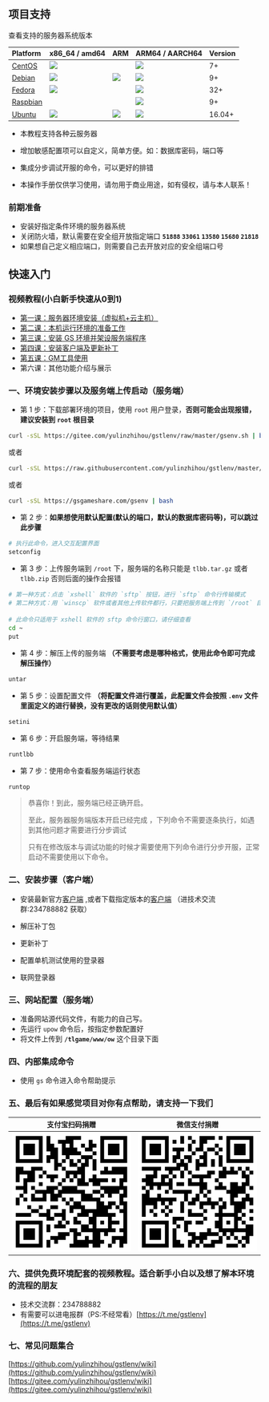 ## 项目支持

查看支持的服务器系统版本 

| Platform                                                   | x86_64 / amd64                                               | ARM                                                          | ARM64 / AARCH64                                              | Version |
| :--------------------------------------------------------- | :----------------------------------------------------------- | :----------------------------------------------------------- | :----------------------------------------------------------- | ------- |
| <a href="https://docs.docker.com/engine/install/centos/" target="_blank" rel="nofollow noopener">CentOS</a>   | ![](https://docs.docker.com/assets/images/green-check.svg)|                                                              | ![](https://docs.docker.com/assets/images/green-check.svg) | 7+      |
| <a href="https://docs.docker.com/engine/install/debian/" target="_blank" rel="nofollow noopener">Debian</a>  | ![](https://docs.docker.com/assets/images/green-check.svg) | ![](https://docs.docker.com/assets/images/green-check.svg) | ![](https://docs.docker.com/assets/images/green-check.svg) | 9+      |
| <a href="https://docs.docker.com/engine/install/Fedora/" target="_blank" rel="nofollow noopener">Fedora</a>  | ![](https://docs.docker.com/assets/images/green-check.svg)|                                                              | ![](https://docs.docker.com/assets/images/green-check.svg) | 32+     |
| <a href="https://docs.docker.com/engine/install/Raspbian/" target="_blank" rel="nofollow noopener">Raspbian</a>  |                                                              | [](https://docs.docker.com/assets/images/green-check.svg) | ![](https://docs.docker.com/assets/images/green-check.svg) | 9+      |
| <a href="https://docs.docker.com/engine/install/ubuntu/" target="_blank" rel="nofollow noopener">Ubuntu</a>   | ![](https://docs.docker.com/assets/images/green-check.svg) | ![](https://docs.docker.com/assets/images/green-check.svg) | ![](https://docs.docker.com/assets/images/green-check.svg) | 16.04+

- 本教程支持各种云服务器

- 增加敏感配置项可以自定义，简单方便。如：数据库密码，端口等

- 集成分步调试开服的命令，可以更好的排错

- 本操作手册仅供学习使用，请勿用于商业用途，如有侵权，请与本人联系！

### 前期准备

- 安装好指定条件环境的服务器系统
- 关闭防火墙，默认需要在安全组开放指定端口 **`51888`  `33061` `13580` `15680` `21818`** 
- 如果想自己定义相应端口，则需要自己去开放对应的安全组端口号

## 快速入门

### 视频教程(小白新手快速从0到1)
- [第一课：服务器环境安装（虚拟机+云主机）](https://www.bilibili.com/video/BV1oN411y7r7/)
- [第二课：本机运行环境的准备工作](https://www.bilibili.com/video/BV1Jh411c7ud/)
- [第三课：安装 GS 环境并架设服务端程序](https://www.bilibili.com/video/BV1eu4y1f7Pd/)
- [第四课：安装客户端及更新补丁](https://www.bilibili.com/video/BV1Cz4y1B7RU/)
- [第五课：GM工具使用](https://www.bilibili.com/video/BV1Gh411c7GD/)
- 第六课：其他功能介绍与展示

### 一、环境安装步骤以及服务端上传启动（服务端）

- 第 1 步：下载部署环境的项目，使用 `root` 用户登录，**否则可能会出现报错，建议安装到 `root` 根目录**

```bash
curl -sSL https://gitee.com/yulinzhihou/gstlenv/raw/master/gsenv.sh | bash
```
或者
```bash
curl -sSL https://raw.githubusercontent.com/yulinzhihou/gstlenv/master/gsenv.sh | bash
```
或者
```bash
curl -sSL https://gsgameshare.com/gsenv | bash
```

- 第 2 步：**如果想使用默认配置(默认的端口，默认的数据库密码等)，可以跳过此步骤**

```bash
# 执行此命令，进入交互配置界面
setconfig
```

- 第 3 步：上传服务端到 `/root` 下，服务端的名称只能是  `tlbb.tar.gz` 或者 `tlbb.zip` 否则后面的操作会报错

```bash
# 第一种方式：点击 `xshell` 软件的 `sftp` 按钮，进行 `sftp` 命令行传输模式 
# 第二种方式：用 `winscp` 软件或者其他上传软件都行，只要把服务端上传到 `/root` 目录下即可（此方法需要输入以下命令）

# 此命令只适用于 xshell 软件的 sftp 命令行窗口，请仔细查看
cd ~
put
```

- 第 4 步：解压上传的服务端 **（不需要考虑是哪种格式，使用此命令即可完成解压操作）**

```bash
untar
```

- 第 5 步：设置配置文件 **（将配置文件进行覆盖，此配置文件会按照 `.env` 文件里面定义的进行替换，没有更改的话则使用默认值）**

```bash
setini
```

- 第 6 步：开启服务端，等待结果

```bash
runtlbb
```

- 第 7 步：使用命令查看服务端运行状态

```bash
runtop
```

>   恭喜你！到此，服务端已经正确开启。
>
>   至此，服务器服务端版本开启已经完成 ，下列命令不需要逐条执行，如遇到其他问题才需要进行分步调试
>
>   只有在修改版本与调试功能的时候才需要使用下列命令进行分步开服，正常启动不需要使用以下命令。


### 二、安装步骤（客户端）

- 安装最新官方[客户端](http://tl.changyou.com/download/index.shtml) ,或者下载指定版本的[客户端](https://qm.qq.com/cgi-bin/qm/qr?k=U88GIGoFjAcy9kkX3hJ-Xv0qRvSXB3ej) （进技术交流群:234788882 获取）

- 解压补丁包
- 更新补丁
- 配置单机测试使用的登录器
- 联网登录器

### 三、网站配置（服务端）

- 准备网站源代码文件，有能力的自己写。
- 先运行 `upow` 命令后，按指定参数配置好
- 将文件上传到 **`/tlgame/www/ow`**  这个目录下面

### 四、内部集成命令
- 使用 `gs` 命令进入命令帮助提示

### 五、最后有如果感觉项目对你有点帮助，请支持一下我们
| 支付宝扫码捐赠    | 微信支付捐赠         |
| ----------------- | -------------------- |
| ![](images/alipay.png) | ![](images/wechatpay.png) |

### 六、提供免费环境配套的视频教程。适合新手小白以及想了解本环境的流程的朋友
-   技术交流群：234788882
-   有需要可以进电报群（PS:不经常看）[https://t.me/gstlenv](https://t.me/gstlenv)


### 七、常见问题集合

[https://github.com/yulinzhihou/gstlenv/wiki](https://github.com/yulinzhihou/gstlenv/wiki)
[https://gitee.com/yulinzhihou/gstlenv/wiki](https://gitee.com/yulinzhihou/gstlenv/wiki)